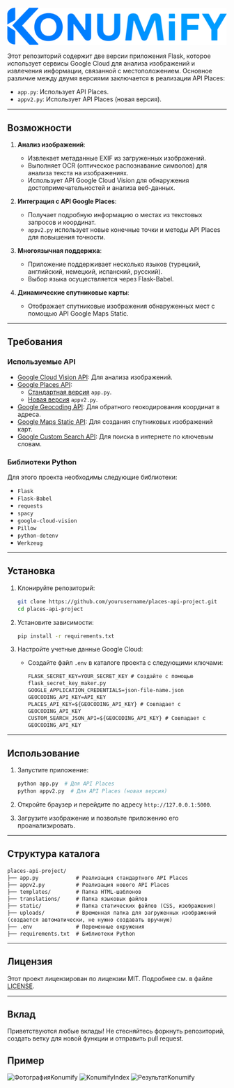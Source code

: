 ![ЛоготипKonumify](../static/konumify.png)

Этот репозиторий содержит две версии приложения Flask, которое использует сервисы Google Cloud для анализа изображений и извлечения информации, связанной с местоположением. Основное различие между двумя версиями заключается в реализации API Places:

- `app.py`: Использует API Places.
- `appv2.py`: Использует API Places (новая версия).

---

## Возможности

1. **Анализ изображений**:
   - Извлекает метаданные EXIF из загруженных изображений.
   - Выполняет OCR (оптическое распознавание символов) для анализа текста на изображениях.
   - Использует API Google Cloud Vision для обнаружения достопримечательностей и анализа веб-данных.

2. **Интеграция с API Google Places**:
   - Получает подробную информацию о местах из текстовых запросов и координат.
   - `appv2.py` использует новые конечные точки и методы API Places для повышения точности.

3. **Многоязычная поддержка**:
   - Приложение поддерживает несколько языков (турецкий, английский, немецкий, испанский, русский).
   - Выбор языка осуществляется через Flask-Babel.

4. **Динамические спутниковые карты**:
   - Отображает спутниковые изображения обнаруженных мест с помощью API Google Maps Static.

---

## Требования

### Используемые API

- [Google Cloud Vision API](https://cloud.google.com/vision/docs): Для анализа изображений.
- [Google Places API](https://developers.google.com/maps/documentation/places/web-service/choose-api):
  - [Стандартная версия](https://developers.google.com/maps/documentation/places/web-service/search) `app.py`.
  - [Новая версия](https://developers.google.com/maps/documentation/places/web-service/op-overview) `appv2.py`.
- [Google Geocoding API](https://developers.google.com/maps/documentation/geocoding): Для обратного геокодирования координат в адреса.
- [Google Maps Static API](https://developers.google.com/maps/documentation/maps-static): Для создания спутниковых изображений карт.
- [Google Custom Search API](https://developers.google.com/custom-search/v1/introduction): Для поиска в интернете по ключевым словам.

### Библиотеки Python

Для этого проекта необходимы следующие библиотеки:

- `Flask`
- `Flask-Babel`
- `requests`
- `spacy`
- `google-cloud-vision`
- `Pillow`
- `python-dotenv`
- `Werkzeug`

---

## Установка

1. Клонируйте репозиторий:
   ```bash
   git clone https://github.com/yourusername/places-api-project.git
   cd places-api-project
   ```

3. Установите зависимости:
   ```bash
   pip install -r requirements.txt
   ```

4. Настройте учетные данные Google Cloud:
   - Создайте файл `.env` в каталоге проекта с следующими ключами:
     ```env
     FLASK_SECRET_KEY=YOUR_SECRET_KEY # Создайте с помощью flask_secret_key_maker.py
     GOOGLE_APPLICATION_CREDENTIALS=json-file-name.json
     GEOCODING_API_KEY=API_KEY
     PLACES_API_KEY=${GEOCODING_API_KEY} # Совпадает с GEOCODING_API_KEY
     CUSTOM_SEARCH_JSON_API=${GEOCODING_API_KEY} # Совпадает с GEOCODING_API_KEY
     ```

---

## Использование

1. Запустите приложение:
   ```bash
   python app.py  # Для API Places
   python appv2.py  # Для API Places (новая версия)
   ```

2. Откройте браузер и перейдите по адресу `http://127.0.0.1:5000`.

3. Загрузите изображение и позвольте приложению его проанализировать.

---

## Структура каталога

```
places-api-project/
├── app.py            # Реализация стандартного API Places
├── appv2.py          # Реализация нового API Places
├── templates/        # Папка HTML-шаблонов
├── translations/     # Папка языковых файлов
├── static/           # Папка статических файлов (CSS, изображения)
├── uploads/          # Временная папка для загруженных изображений (создается автоматически, не нужно создавать вручную)
├── .env              # Переменные окружения
├── requirements.txt  # Библиотеки Python
```

---

## Лицензия

Этот проект лицензирован по лицензии MIT. Подробнее см. в файле [LICENSE](LICENSE).

---

## Вклад

Приветствуются любые вклады! Не стесняйтесь форкнуть репозиторий, создать ветку для новой функции и отправить pull request.

## Пример
![ФотографияKonumify](https://i.ibb.co/R7srhNY/REDSQ.jpg)
![KonumifyIndex](https://i.ibb.co/dpnTRRh/1-ru.png)
![РезультатKonumify](https://i.ibb.co/NyYfvMF/2-ru.png)
